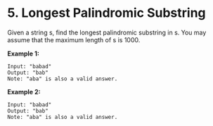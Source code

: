 # 5. Longest Palindromic Substring
Given a string s, find the longest palindromic substring in s. You may assume that the maximum length of s is 1000.

**Example 1:**
```
Input: "babad"
Output: "bab"
Note: "aba" is also a valid answer.
```

**Example 2:**
```
Input: "babad"
Output: "bab"
Note: "aba" is also a valid answer.
```